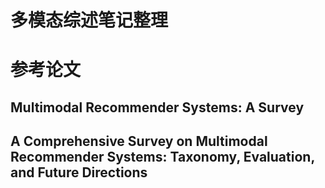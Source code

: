# 多模态综述笔记整理

# 参考论文
## Multimodal Recommender Systems: A Survey  
## A Comprehensive Survey on Multimodal Recommender Systems: Taxonomy, Evaluation, and Future Directions  
